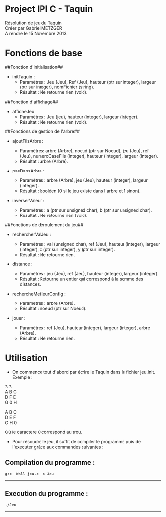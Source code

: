Project IPI C - Taquin
======================

Résolution de jeu du Taquin  
Créer par Gabriel METZGER  
A rendre le 15 Novembre 2013  

Fonctions de base
=================

##Fonction d'initialisation##

- initTaquin :
	- Paramètres : Jeu (Jeu), Ref (Jeu), hauteur (ptr sur integer), largeur (ptr sur integer), nomFichier (string).
	- Résultat : Ne retourne rien (void).

##Fonction d'affichage##

- afficheJeu
	- Paramètres : Jeu (jeu), hauteur (integer), largeur (integer).
	- Résultat : Ne retourne rien (void).

##Fonctions de gestion de l'arbre##

- ajoutFilsArbre : 
	- Paramètres: arbre (Arbre), noeud (ptr sur Noeud), jeu (Jeu), ref (Jeu), numeroCaseFils (integer), hauteur (integer), largeur (integer).
	- Résultat : arbre (Arbre).

- pasDansArbre :
	- Paramètres : arbre (Arbre), jeu (Jeu), hauteur (integer), largeur (integer).
	- Résultat : booléen (0 si le jeu existe dans l'arbre et 1 sinon).

- inverserValeur : 
	- Paramètres : a (ptr sur unsigned char), b (ptr sur unsigned char).
	- Résultat : Ne retourne rien (void).

##Fonctions de déroulement du jeu##

- rechercherValJeu : 
	- Paramètres : val (unsigned char), ref (Jeu), hauteur (integer), largeur (integer), x (ptr sur integer), y (ptr sur integer).
	- Résultat : Ne retourne rien.

- distance :
	- Paramètres : jeu (Jeu), ref (Jeu), hauteur (integer), largeur (integer).
	- Résultat : Retourne un entier qui correspond à la somme des distances.

- rechercheMeilleurConfig : 
	- Paramètres : arbre (Arbre).
	- Résultat : noeud (ptr sur Noeud).

- jouer : 
	- Paramètres : ref (Jeu), hauteur (integer), largeur (integer), arbre (Arbre).
	- Résultat : Ne retourne rien.


Utilisation
===========

- On commence tout d'abord par écrire le Taquin dans le fichier jeu.init.
Exemple : 

3 3   
A B C  
D F E  
G 0 H  

A B C  
D E F  
G H 0  

Où le caractère 0 correspond au trou.

- Pour résoudre le jeu, il suffit de compiler le programme puis de l'executer grâce aux commandes suivantes : 

Compilation du programme : 
--------------------------
	gcc -Wall jeu.c -o Jeu
--------------------------

Execution du programme : 
---------
	./Jeu
---------

